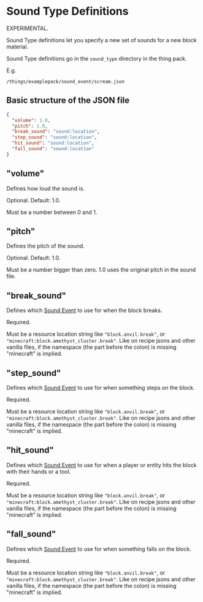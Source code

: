 # Sound Type Definitions

EXPERIMENTAL.

Sound Type definitions let you specify a new set of sounds for a new block material.

Sound Type definitions go in the `sound_type` directory in the thing pack.

E.g.
```
/things/examplepack/sound_event/scream.json
```

## Basic structure of the JSON file

```json
{
  "volume": 1.0,
  "pitch": 1.0,
  "break_sound": "sound:location",
  "step_sound": "sound:location",
  "hit_sound": "sound:location",
  "fall_sound": "sound:location"
}
```

## "volume"

Defines how loud the sound is.

Optional. Default: 1.0.

Must be a number between 0 and 1.

## "pitch"

Defines the pitch of the sound.

Optional. Default: 1.0.

Must be a number bigger than zero. 1.0 uses the original pitch in the sound file. 

## "break_sound"

Defines which [Sound Event](./SoundEvents.md) to use for when the block breaks.

Required.

Must be a resource location string like `"block.anvil.break"`, or `"minecraft:block.amethyst_cluster.break"`. Like on recipe jsons and other vanilla files,
if the namespace (the part before the colon) is missing "minecraft" is implied.

## "step_sound"

Defines which [Sound Event](./SoundEvents.md) to use for when something steps on the block.

Required.

Must be a resource location string like `"block.anvil.break"`, or `"minecraft:block.amethyst_cluster.break"`. Like on recipe jsons and other vanilla files,
if the namespace (the part before the colon) is missing "minecraft" is implied.

## "hit_sound"

Defines which [Sound Event](./SoundEvents.md) to use for when a player or entity hits the block with their hands or a tool.

Required.

Must be a resource location string like `"block.anvil.break"`, or `"minecraft:block.amethyst_cluster.break"`. Like on recipe jsons and other vanilla files,
if the namespace (the part before the colon) is missing "minecraft" is implied.

## "fall_sound"

Defines which [Sound Event](./SoundEvents.md) to use for when something falls on the block.

Required.

Must be a resource location string like `"block.anvil.break"`, or `"minecraft:block.amethyst_cluster.break"`. Like on recipe jsons and other vanilla files,
if the namespace (the part before the colon) is missing "minecraft" is implied.
